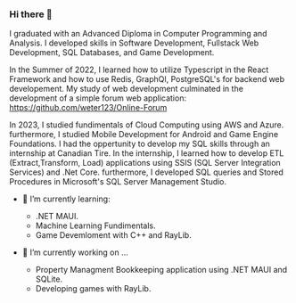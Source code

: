 ### Hi there 👋
I graduated with an Advanced Diploma in Computer Programming and Analysis. I developed skills in Software Development, Fullstack Web Development, SQL Databases, and Game Development. 

In the Summer of 2022, I learned how to utilize Typescript in the React Framework and how to use Redis, GraphQl, PostgreSQL's for backend web developement. My study of web development culminated in the development of a simple forum web application: https://github.com/weter123/Online-Forum

In 2023, I studied fundimentals of Cloud Computing using AWS and Azure. furthermore, I studied Mobile Development for Android and Game Engine Foundations. 
I had the oppertunity to develop my SQL skills through an internship at Canadian Tire. In the internship, I learned how to develop ETL (Extract,Transform, Load) applications using SSIS (SQL Server Integration Services) and .Net Core. furthermore, I developed SQL queries and Stored Procedures in Microsoft's SQL Server Management Studio. 

- 🌱 I’m currently learning:
    - .NET MAUI.
    - Machine Learning Fundimentals.
    - Game Devemloment with C++ and RayLib.
      
- 🔭 I’m currently working on ...
    -  Property Managment Bookkeeping application using .NET MAUI and SQLite.
    -  Developing games with RayLib.
<!--
**weter123/weter123** is a ✨ _special_ ✨ repository because its `README.md` (this file) appears on your GitHub profile.

Here are some ideas to get you started:

- 🔭 I’m currently working on ...
- 🌱 I’m currently learning ...
- 👯 I’m looking to collaborate on ...
- 🤔 I’m looking for help with ...
- 💬 Ask me about ...
- 📫 How to reach me: ...
- 😄 Pronouns: ...
- ⚡ Fun fact: ...
-->
